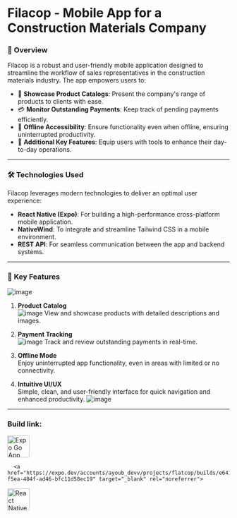 # Filacop - Mobile App for a Construction Materials Company

### 🚀 **Overview**
Filacop is a robust and user-friendly mobile application designed to streamline the workflow of sales representatives in the construction materials industry. The app empowers users to:

- 📖 **Showcase Product Catalogs**: Present the company's range of products to clients with ease.
- 💳 **Monitor Outstanding Payments**: Keep track of pending payments efficiently.
- 📶 **Offline Accessibility**: Ensure functionality even when offline, ensuring uninterrupted productivity.
- 🔧 **Additional Key Features**: Equip users with tools to enhance their day-to-day operations.

---

### 🛠️ **Technologies Used**
Filacop leverages modern technologies to deliver an optimal user experience:

- **React Native (Expo)**: For building a high-performance cross-platform mobile application.
- **NativeWind**: To integrate and streamline Tailwind CSS in a mobile environment.
- **REST API**: For seamless communication between the app and backend systems.

---

### 📱 **Key Features**
![image](https://github.com/user-attachments/assets/09030486-e264-4fd0-a5e6-73a36a33dd17)

1. **Product Catalog**  
![image](https://github.com/user-attachments/assets/530f8aad-5f7b-49f6-ba0f-98bda6b84106)
   View and showcase products with detailed descriptions and images.
2. **Payment Tracking**  
   ![image](https://github.com/user-attachments/assets/40cbc3a6-bd22-4b7a-908a-918f0a11ddbd)
   Track and review outstanding payments in real-time.

3. **Offline Mode**  
   Enjoy uninterrupted app functionality, even in areas with limited or no connectivity.

4. **Intuitive UI/UX**  
   Simple, clean, and user-friendly interface for quick navigation and enhanced productivity.
![image](https://github.com/user-attachments/assets/556c13f1-b999-4002-8006-3b232c6db026)

---
### Build link:

<p align="left"> 
   <a href="https://expo.dev/accounts/ayoub_devv/projects/flatcop/builds/e64155b5-f5ea-404f-ad46-bfc11d58ec19" target="_blank" rel="noreferrer">
      <img src="https://www.cdnlogo.com/logos/e/72/expo-go-app.svg" alt="Expo Go App" width="50" height="50" />
   </a>

      <a href="https://expo.dev/accounts/ayoub_devv/projects/flatcop/builds/e64155b5-f5ea-404f-ad46-bfc11d58ec19" target="_blank" rel="noreferrer">
   <img src="https://upload.wikimedia.org/wikipedia/commons/a/a7/React-icon.svg" alt="React Native" width="50" height="50" />
   </a>

   
</p>



